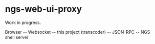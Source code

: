 # ngs-web-ui-proxy

Work in progress.

Browser -- Websocket -- this project (transcoder) -- JSON-RPC -- NGS shell server

